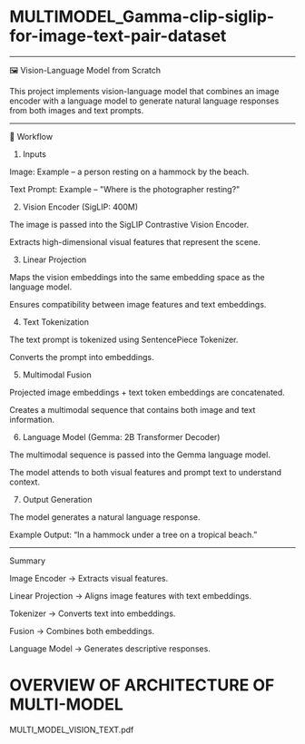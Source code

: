 # MULTIMODEL_Gamma-clip-siglip-for-image-text-pair-dataset
---

🖼 Vision-Language Model from Scratch

This project implements  vision-language model that combines an image encoder with a language model to generate natural language responses from both images and text prompts.


---

🚀 Workflow

1. Inputs

Image: Example – a person resting on a hammock by the beach.

Text Prompt: Example – "Where is the photographer resting?"


2. Vision Encoder (SigLIP: 400M)

The image is passed into the SigLIP Contrastive Vision Encoder.

Extracts high-dimensional visual features that represent the scene.


3. Linear Projection

Maps the vision embeddings into the same embedding space as the language model.

Ensures compatibility between image features and text embeddings.


4. Text Tokenization

The text prompt is tokenized using SentencePiece Tokenizer.

Converts the prompt into embeddings.


5. Multimodal Fusion

Projected image embeddings + text token embeddings are concatenated.

Creates a multimodal sequence that contains both image and text information.


6. Language Model (Gemma: 2B Transformer Decoder)

The multimodal sequence is passed into the Gemma language model.

The model attends to both visual features and prompt text to understand context.


7. Output Generation

The model generates a natural language response.

Example Output: “In a hammock under a tree on a tropical beach.”



---

Summary

Image Encoder → Extracts visual features.

Linear Projection → Aligns image features with text embeddings.

Tokenizer → Converts text into embeddings.

Fusion → Combines both embeddings.

Language Model → Generates descriptive responses.



# OVERVIEW OF ARCHITECTURE OF MULTI-MODEL
MULTI_MODEL_VISION_TEXT.pdf



